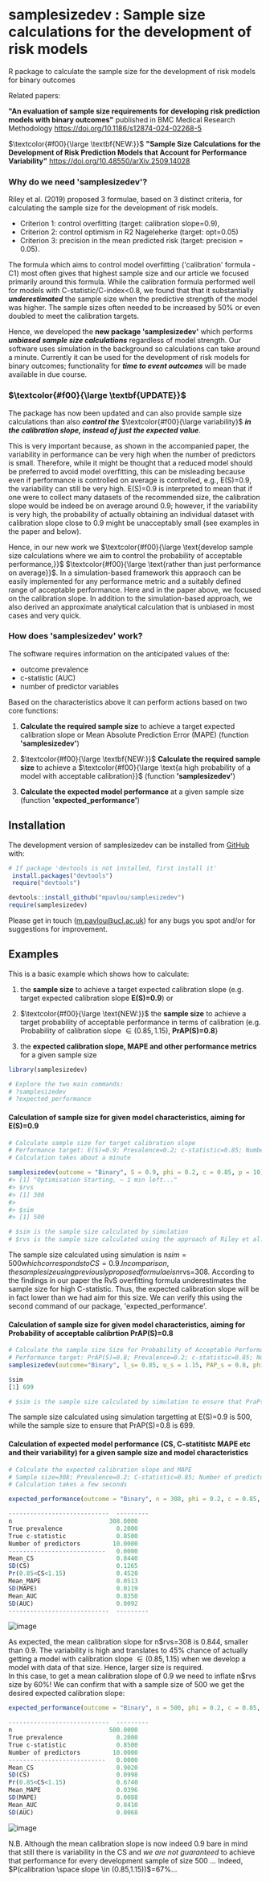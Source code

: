 
<!-- README.md is generated from README.Rmd. Please edit that file -->

# samplesizedev : Sample size calculations for the development of risk models

<!-- badges: start -->
<!-- badges: end -->


R package to calculate the sample size for the development of risk models for binary outcomes

Related papers: 

**"An evaluation of sample size requirements for developing risk prediction models with binary outcomes"**
published in BMC Medical Research Methodology https://doi.org/10.1186/s12874-024-02268-5

$\textcolor{#f00}{\large  \textbf{NEW:}}$ **"Sample Size Calculations for the Development of Risk Prediction Models that Account for Performance Variability"**
https://doi.org/10.48550/arXiv.2509.14028

### Why do we need 'samplesizedev'?

Riley et al. (2019) proposed 3 formulae, based on 3 distinct criteria, for calculating the sample size for the development of risk models.
- Criterion 1: control overfitting (target: calibration slope=0.9),
- Criterion 2: control optimism in R2 Nageleherke (target: opt=0.05)
- Criterion 3:  precision in the mean predicted risk (target: precision = 0.05).

The formula which aims to control model overfitting ('calibration' formula - C1) most often gives that highest sample size and our article we focused primarily around this formula. While the calibration formula performed well for models with C-statistic/C-index<0.8, we found that that it substantially ***underestimated*** the sample size when the predictive strength of the model was higher. The sample sizes often needed to be increased by 50% or even doubled to meet the calibration targets.

Hence, we developed the **new package 'samplesizedev'** which performs ***unbiased sample size calculations*** regardless of model strength. Our software uses simulation in the background so calculations can take around a minute. Currently it can be used for the development of risk models for binary outcomes; functionality for ***time to event outcomes*** will be made available in due course. 

### $\textcolor{#f00}{\large  \textbf{UPDATE}}$

The package has now been updated and can also provide sample size calculations than also ***control the*** $\textcolor{#f00}{\large variability}$ ***in the calibration slope, instead of *just* the expected value***. 

This is very important because, as shown in the accompanied paper, the variability in performance can be very high when the number of predictors is small. Therefore, while it might be thought that a reduced model should be preferred to avoid model overfitting, this can be misleading because even if performance is controlled on average is controlled,  e.g., E(S)=0.9, the variability can still be very high. E(S)=0.9 is interpreted to mean that if one were to collect many datasets of the recommended size, the calibration slope would be indeed be on average around 0.9; however, if the variability is very high, the probability of actually obtaining an individual dataset with calibration slope close to 0.9 might be unacceptably small (see examples in the paper and below). 

Hence, in our new work we $\textcolor{#f00}{\large  \text{develop sample size calculations where we aim to control the probability of acceptable performance,}}$ $\textcolor{#f00}{\large  \text{rather than just performance on average}}$. In a simulation-based framework this appraoch can be easily implemented for any performance metric and a suitably defined range of acceptable performance. Here and in the paper above, we focused on the calibration slope. In addition to the simulation-based approach, we also derived an approximate analytical calculation that is unbiased in most cases and very quick. 


### How does 'samplesizedev' work?

The software requires information on the anticipated values of the:
- outcome prevalence
- c-statistic (AUC)
- number of predictor variables

Based on the characteristics above it can perform actions based on two core functions:

1. **Calculate the required sample size** to achieve a target expected calibration slope or Mean Absolute Prediction Error (MAPE) (function **'samplesizedev'**)

2. $\textcolor{#f00}{\large  \textbf{NEW:}}$ **Calculate the required sample size** to achieve a $\textcolor{#f00}{\large \text{a high  probability  of  a   model   with   acceptable   calibration}}$ (function **'samplesizedev'**)

3. **Calculate the expected model performance** at a given sample size (function **'expected_performance'**)


## Installation

The development version of samplesizedev can be installed from
[GitHub](https://github.com/) with:

``` r
# If package 'devtools is not installed, first install it'
 install.packages("devtools")
 require("devtools")

devtools::install_github("mpavlou/samplesizedev")
require(samplesizedev)
```

Please get in touch (m.pavlou@ucl.ac.uk) for any bugs you spot and/or for suggestions for improvement. 

## Examples

This is a basic example which shows how to calculate:

1.  the **sample size** to achieve a target expected calibration slope (e.g. target expected calibration slope **E(S)=0.9**)  or 

2. $\textcolor{#f00}{\large \text{NEW:}}$ the **sample size**  to achieve a target probability of acceptable performance in terms of calibration (e.g. Probability of calibration slope $\in (0.85,1.15)$, **PrAP(S)=0.8**}

3.  the **expected calibration slope, MAPE and other performance metrics** for a given sample size

``` r
library(samplesizedev)

# Explore the two main commands:
# ?samplesizedev
# ?expected_performance
```

#### Calculation of sample size for given model characteristics, aiming for E(S)=0.9 

``` r
# Calculate sample size for target calibration slope
# Performance target: E(S)=0.9; Prevalence=0.2; c-statistic=0.85; Number of predictors=10;
# Calculation takes about a minute 

samplesizedev(outcome = "Binary", S = 0.9, phi = 0.2, c = 0.85, p = 10)
#> [1] "Optimisation Starting, ~ 1 min left..."
#> $rvs
#> [1] 308
#> 
#> $sim
#> [1] 500

# $sim is the sample size calculated by simulation
# $rvs is the sample size calculated using the approach of Riley et al. (2019) (RvS formula Criterion 1 - overfitting)
```

The sample size calculated using simulation is n$sim=500 which corresponds to CS=0.9. In comparison, 
the sample size using previously proposed formulae is n$rvs=308. According to the findings in our paper
the RvS overfitting formula  underestimates the sample size for high C-statistic. Thus, the expected calibration slope will
be in fact lower than we had aim for this size.  We can verify this using the second command of our package, 'expected_performance'.


#### Calculation of sample size for given model characteristics, aiming for Probability of acceptable calibrtion PrAP(S)=0.8 

``` r
# Calculate the sample size Size for Probability of Acceptable Performance (PAP=0.8), where Acceptable Performance means $S\in (0.85, 1.15)
# Performance target: PrAP(S)=0.8; Prevalence=0.2; c-statistic=0.85; Number of predictors=10;
samplesizedev(outcome="Binary", l_s= 0.85, u_s = 1.15, PAP_s = 0.8, phi = 0.2, c = 0.85, p = 10)

$sim
[1] 699

# $sim is the sample size calculated by simulation to ensure that PraP(S)=0.9
```

The sample size calculated using simulation targetting at E(S)=0.9 is 500, while the sample size to ensure that PrAP(S)=0.8 is 699.


#### Calculation of expected model performance (CS, C-statitistc MAPE etc and their variability) for a given sample size and model characteristics

``` r
# Calculate the expected calibration slope and MAPE
# Sample size=308; Prevalence=0.2; C-statistic=0.85; Number of predictors=10
# Calculation takes a few seconds

expected_performance(outcome = "Binary", n = 308, phi = 0.2, c = 0.85, p = 10)

----------------------------  ---------
n                           308.0000
True prevalence               0.2000
True c-statistic              0.8500
Number of predictors         10.0000
---------------------------   0.0000
Mean_CS                       0.8440
SD(CS)                        0.1265
Pr(0.85<CS<1.15)              0.4520
Mean_MAPE                     0.0513
SD(MAPE)                      0.0119
Mean_AUC                      0.8350
SD(AUC)                       0.0092
----------------------------  ---------
```
![image](https://github.com/user-attachments/assets/b334b848-ec07-4fa9-a718-19a355372d11)

As expected, the mean calibration slope for n$rvs=308 is 0.844, smaller than 0.9. The variability is high and translates to 
45% chance of actually getting a model with calibration slope $\in(0.85,1.15)$ when we develop a model with data of that size. Hence, larger size is required.  
In this case, to get a mean calibration slope of 0.9 we need to inflate n$rvs size by 60%! We can confirm that with a sample size of 500 we 
get the desired expected calibration slope:  

``` r
expected_performance(outcome = "Binary", n = 500, phi = 0.2, c = 0.85, p = 10)

----------------------------  ---------
n                           500.0000
True prevalence               0.2000
True c-statistic              0.8500
Number of predictors         10.0000
---------------------------   0.0000
Mean_CS                       0.9020
SD(CS)                        0.0998
Pr(0.85<CS<1.15)              0.6740
Mean_MAPE                     0.0396
SD(MAPE)                      0.0088
Mean_AUC                      0.8410
SD(AUC)                       0.0068
```

![image](https://github.com/user-attachments/assets/d02cda94-a1b5-4618-883d-9e1ed41ec801)

N.B. Although the mean calibration slope is now indeed 0.9 bare in mind that still there is variability in the CS
and *we are not guaranteed* to achieve that performance for every development sample of size 500 ... Indeed, $P(calibration \space slope \in (0.85,1.15))$=67%...


